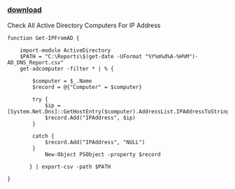 ﻿---
pid:            5248
poster:         BobsYourUncle
title:          
date:           2014-06-19 17:26:23
format:         posh
parent:         0
parent:         0

---

# 

### [download](5248.ps1)

Check All Active Directory Computers For IP Address		

```posh
function Get-IPFromAD {
	
    import-module ActiveDirectory
    $PATH = "C:\Reports\$(get-date -UFormat "%Y%m%d%A-%H%M")-AD_DNS_Report.csv"
    get-adcomputer -filter * | % { 
        
        $computer = $_.Name
        $record = @{"Computer" = $computer}

        try {
            $ip = [System.Net.Dns]::GetHostEntry($computer).AddressList.IPAddressToString
            $record.Add("IPAddress", $ip)        
        }

        catch {
            $record.Add("IPAddress", "NULL")
        }
            New-Object PSObject -property $record
       
       } | export-csv -path $PATH

}

```
